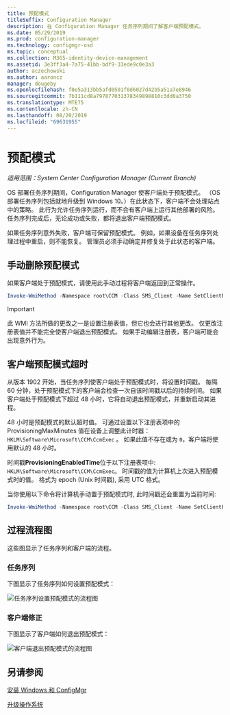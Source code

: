 ```yaml
---
title: 预配模式
titleSuffix: Configuration Manager
description: 在 Configuration Manager 任务序列期间了解客户端预配模式。
ms.date: 05/29/2019
ms.prod: configuration-manager
ms.technology: configmgr-osd
ms.topic: conceptual
ms.collection: M365-identity-device-management
ms.assetid: 3e3ff3a4-7a75-41bb-bdf9-33ede9c0e3a3
author: aczechowski
ms.author: aaroncz
manager: dougeby
ms.openlocfilehash: f0e5a313bb5afd0501f0d6027d42b5a51a7e8946
ms.sourcegitcommit: 7b111cd8a797877031378349898810c3dd0a3750
ms.translationtype: MTE75
ms.contentlocale: zh-CN
ms.lasthandoff: 08/20/2019
ms.locfileid: "69631955"
---
```

# <a name="provisioning-mode"></a>预配模式

*适用范围：System Center Configuration Manager (Current Branch)*

OS 部署任务序列期间，Configuration Manager 使客户端处于预配模式。 （OS 部署任务序列包括就地升级到 Windows 10。）在此状态下，客户端不会处理站点中的策略。 此行为允许任务序列运行，而不会有客户端上运行其他部署的风险。 任务序列完成后，无论成功或失败，都将退出客户端预配模式。

如果任务序列意外失败，客户端可保留预配模式。 例如，如果设备在任务序列处理过程中重启，则不能恢复。 管理员必须手动确定并修复处于此状态的客户端。


## <a name="manually-remove-provisioning-mode"></a>手动删除预配模式

如果客户端处于预配模式，请使用此手动过程将客户端返回到正常操作。

```PowerShell
Invoke-WmiMethod -Namespace root\CCM -Class SMS_Client -Name SetClientProvisioningMode -ArgumentList $false
```

> [!Important]  
> 此 WMI 方法所做的更改之一是设置注册表值，但它也会进行其他更改。 仅更改注册表值并不能完全使客户端退出预配模式。 如果手动编辑注册表，客户端可能会出现意外行为。  


## <a name="client-provisioning-mode-timeout"></a>客户端预配模式超时

从版本 1902 开始，当任务序列使客户端处于预配模式时，将设置时间戳。 每隔 60 分钟，处于预配模式下的客户端会检查一次自该时间戳以后的持续时间。 如果客户端处于预配模式下超过 48 小时，它将自动退出预配模式，并重新启动其进程。

48 小时是预配模式的默认超时值。 可通过设置以下注册表项中的 ProvisioningMaxMinutes 值在设备上调整此计时器：`HKLM\Software\Microsoft\CCM\CcmExec`  。 如果此值不存在或为 `0`，客户端将使用默认的 48 小时。

时间戳**ProvisioningEnabledTime**位于以下注册表项中: `HKLM\Software\Microsoft\CCM\CcmExec`。 时间戳的值为计算机上次进入预配模式时的值。 格式为 epoch (Unix 时间戳), 采用 UTC 格式。

当你使用以下命令将计算机手动置于预配模式时, 此时间戳还会重置为当前时间:

```powershell
Invoke-WmiMethod -Namespace root\CCM -Class SMS_Client -Name SetClientProvisioningMode -ArgumentList $true
```

## <a name="process-flow-diagrams"></a>过程流程图

这些图显示了任务序列和客户端的流程。

### <a name="task-sequence"></a>任务序列

下图显示了任务序列如何设置预配模式：

![任务序列设置预配模式的流程图](media/3197824-ts-flow.png)

### <a name="client-remediation"></a>客户端修正

下图显示了客户端如何退出预配模式：

![客户端退出预配模式的流程图](media/3197824-client-flow.png)


## <a name="see-also"></a>另请参阅

[安装 Windows 和 ConfigMgr](/sccm/osd/understand/task-sequence-steps#BKMK_SetupWindowsandConfigMgr)

[升级操作系统](/sccm/osd/understand/task-sequence-steps#BKMK_UpgradeOS)
